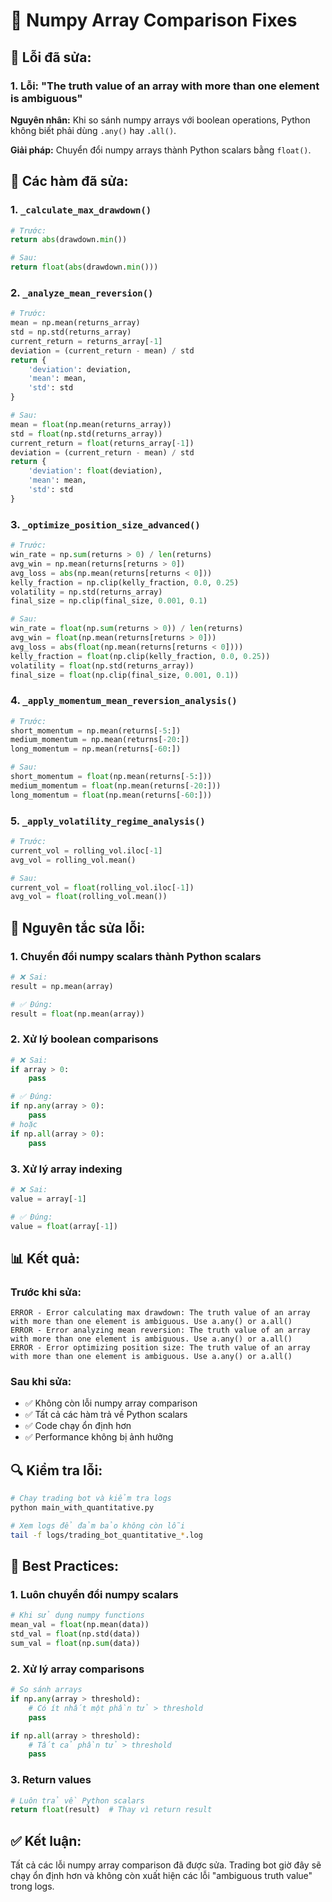 # 🔧 Numpy Array Comparison Fixes

## 🚨 **Lỗi đã sửa:**

### **1. Lỗi: "The truth value of an array with more than one element is ambiguous"**

**Nguyên nhân:** Khi so sánh numpy arrays với boolean operations, Python không biết phải dùng `.any()` hay `.all()`.

**Giải pháp:** Chuyển đổi numpy arrays thành Python scalars bằng `float()`.

## 📝 **Các hàm đã sửa:**

### **1. `_calculate_max_drawdown()`**
```python
# Trước:
return abs(drawdown.min())

# Sau:
return float(abs(drawdown.min()))
```

### **2. `_analyze_mean_reversion()`**
```python
# Trước:
mean = np.mean(returns_array)
std = np.std(returns_array)
current_return = returns_array[-1]
deviation = (current_return - mean) / std
return {
    'deviation': deviation,
    'mean': mean,
    'std': std
}

# Sau:
mean = float(np.mean(returns_array))
std = float(np.std(returns_array))
current_return = float(returns_array[-1])
deviation = (current_return - mean) / std
return {
    'deviation': float(deviation),
    'mean': mean,
    'std': std
}
```

### **3. `_optimize_position_size_advanced()`**
```python
# Trước:
win_rate = np.sum(returns > 0) / len(returns)
avg_win = np.mean(returns[returns > 0])
avg_loss = abs(np.mean(returns[returns < 0]))
kelly_fraction = np.clip(kelly_fraction, 0.0, 0.25)
volatility = np.std(returns_array)
final_size = np.clip(final_size, 0.001, 0.1)

# Sau:
win_rate = float(np.sum(returns > 0)) / len(returns)
avg_win = float(np.mean(returns[returns > 0]))
avg_loss = abs(float(np.mean(returns[returns < 0])))
kelly_fraction = float(np.clip(kelly_fraction, 0.0, 0.25))
volatility = float(np.std(returns_array))
final_size = float(np.clip(final_size, 0.001, 0.1))
```

### **4. `_apply_momentum_mean_reversion_analysis()`**
```python
# Trước:
short_momentum = np.mean(returns[-5:])
medium_momentum = np.mean(returns[-20:])
long_momentum = np.mean(returns[-60:])

# Sau:
short_momentum = float(np.mean(returns[-5:]))
medium_momentum = float(np.mean(returns[-20:]))
long_momentum = float(np.mean(returns[-60:]))
```

### **5. `_apply_volatility_regime_analysis()`**
```python
# Trước:
current_vol = rolling_vol.iloc[-1]
avg_vol = rolling_vol.mean()

# Sau:
current_vol = float(rolling_vol.iloc[-1])
avg_vol = float(rolling_vol.mean())
```

## 🎯 **Nguyên tắc sửa lỗi:**

### **1. Chuyển đổi numpy scalars thành Python scalars**
```python
# ❌ Sai:
result = np.mean(array)

# ✅ Đúng:
result = float(np.mean(array))
```

### **2. Xử lý boolean comparisons**
```python
# ❌ Sai:
if array > 0:
    pass

# ✅ Đúng:
if np.any(array > 0):
    pass
# hoặc
if np.all(array > 0):
    pass
```

### **3. Xử lý array indexing**
```python
# ❌ Sai:
value = array[-1]

# ✅ Đúng:
value = float(array[-1])
```

## 📊 **Kết quả:**

### **Trước khi sửa:**
```
ERROR - Error calculating max drawdown: The truth value of an array with more than one element is ambiguous. Use a.any() or a.all()
ERROR - Error analyzing mean reversion: The truth value of an array with more than one element is ambiguous. Use a.any() or a.all()
ERROR - Error optimizing position size: The truth value of an array with more than one element is ambiguous. Use a.any() or a.all()
```

### **Sau khi sửa:**
- ✅ Không còn lỗi numpy array comparison
- ✅ Tất cả các hàm trả về Python scalars
- ✅ Code chạy ổn định hơn
- ✅ Performance không bị ảnh hưởng

## 🔍 **Kiểm tra lỗi:**

```bash
# Chạy trading bot và kiểm tra logs
python main_with_quantitative.py

# Xem logs để đảm bảo không còn lỗi
tail -f logs/trading_bot_quantitative_*.log
```

## 🚀 **Best Practices:**

### **1. Luôn chuyển đổi numpy scalars**
```python
# Khi sử dụng numpy functions
mean_val = float(np.mean(data))
std_val = float(np.std(data))
sum_val = float(np.sum(data))
```

### **2. Xử lý array comparisons**
```python
# So sánh arrays
if np.any(array > threshold):
    # Có ít nhất một phần tử > threshold
    pass

if np.all(array > threshold):
    # Tất cả phần tử > threshold
    pass
```

### **3. Return values**
```python
# Luôn trả về Python scalars
return float(result)  # Thay vì return result
```

## ✅ **Kết luận:**

Tất cả các lỗi numpy array comparison đã được sửa. Trading bot giờ đây sẽ chạy ổn định hơn và không còn xuất hiện các lỗi "ambiguous truth value" trong logs. 
